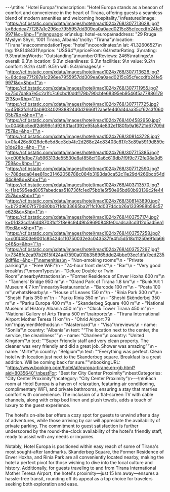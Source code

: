 ---\ntitle: "Hotel Europa"\ndescription: "Hotel Europa stands as a beacon of comfort and convenience in the heart of Tirana, offering guests a seamless blend of modern amenities and welcoming hospitality."\nfeaturedImage: "https://cf.bstatic.com/xdata/images/hotel/max1024x768/307713628.jpg?k=6dcdea77f287a1c296ee7955957dd309ea0a0aed0215c85cfeccdfb24fe59971&o=&hp=1"\nlanguage: en\nslug: hotel-europa\naddress: "29 Rruga Myslym Shyri, 1001 Tirana, Albania"\ncity: "Tirana"\nlocation: "Tirana"\naccommodationType: "hotel"\ncoordinates:\n  lat: 41.32606527\n  lng: 19.81484311\nprice: "US$64"\npriceFrom: 64\nstarRating: 3\nrating: 9.3\nratingWords: "Outstanding"\nnumberOfReviews: 2465\nratings:\n  overall: 9.3\n  location: 9.3\n  cleanliness: 9.3\n  facilities: 9\n  value: 9.2\n  comfort: 9.2\n  staff: 9.5\n  wifi: 9.4\nimages:\n  - "https://cf.bstatic.com/xdata/images/hotel/max1024x768/307713628.jpg?k=6dcdea77f287a1c296ee7955957dd309ea0a0aed0215c85cfeccdfb24fe59971&o=&hp=1"\n  - "https://cf.bstatic.com/xdata/images/hotel/max1024x768/307711955.jpg?k=75d7da8a7e5c2a1fc7c6cbc10ddf179b790cbfe68395eb9546f5a778861792f3&o=&hp=1"\n  - "https://cf.bstatic.com/xdata/images/hotel/max1024x768/307717725.jpg?k=45183fd1cf0ab903402938824d0d2666f12aaefe4d0d4daa35cf62c3f06005b7&o=&hp=1"\n  - "https://cf.bstatic.com/xdata/images/hotel/max1024x768/404582950.jpg?k=0046bc5edf2d699c1d92631acf392e95fa54e832e11801b9a16721d67709d757&o=&hp=1"\n  - "https://cf.bstatic.com/xdata/images/hotel/max1024x768/308143728.jpg?k=0fa426e8028de6e5d8cc3cb4fe2d268e24c83403c817c3c89a5919d859cb1de2&o=&hp=1"\n  - "https://cf.bstatic.com/xdata/images/hotel/max1024x768/307715385.jpg?k=c006fe1be77a596313de55530e6af858cf10a6c619db7f9f9c772fe08a0d5758&o=&hp=1"\n  - "https://cf.bstatic.com/xdata/images/hotel/max1024x768/307712590.jpg?k=788deda84ee81bc31462058788c084b3193da0ca52c11e29d4266bcb54d44c8e&o=&hp=1"\n  - "https://cf.bstatic.com/xdata/images/hotel/max1024x768/403713570.jpg?k=f1ab595ead8057abedcaa518736fc1ed75bb1e5f50e95bd60b93139c2fe44257&o=&hp=1"\n  - "https://cf.bstatic.com/xdata/images/hotel/max1024x768/308143890.jpg?k=b72d9607f570d80bb7f1dd33665ba2f1fc10d037d4cb26a1339988b56c57e628&o=&hp=1"\n  - "https://cf.bstatic.com/xdata/images/hotel/max1024x768/403757174.jpg?k=01d33cd1a6d487031cf2f8e9c9449b59690848fe0cadca3cd312d5ad5ea1f9cd&o=&hp=1"\n  - "https://cf.bstatic.com/xdata/images/hotel/max1024x768/403757258.jpg?k=c0f44803e9001c85424c110750032e3c043537fe4fc5d518c11250e91da66c46&o=&hp=1"\n  - "https://cf.bstatic.com/xdata/images/hotel/max1024x768/403757297.jpg?k=7348fc2ea97b2615f424a47590a010b356965ddd24bbe93ee1dfa7eed2359dff&o=&hp=1"\namenities:\n  - "Non-smoking rooms"\n  - "Private parking"\n  - "Free WiFi"\n  - "24-hour front desk"\n  - "Bar"\n  - "Very good breakfast"\nroomTypes:\n  - "Deluxe Double or Twin Room"\nnearbyAttractions:\n  - "Former Residence of Enver Hoxha 600 m"\n  - "Tanners' Bridge 950 m"\n  - "Grand Park of Tirana 1.8 km"\n  - "Bunk'Art 1 Museum 4.7 km"\nnearbyRestaurants:\n  - "Barcode 100 m"\n  - "Posta 100 m"\nwhatsNearby:\n  - "House of Leaves 150 m"\n  - "Rinia Park 300 m"\n  - "Sheshi Paris 350 m"\n  - "Parku Rinia 350 m"\n  - "Sheshi Skënderbej 350 m"\n  - "Parku Europa 400 m"\n  - "Skanderbeg Square 400 m"\n  - "National Museum of History Albania 450 m"\n  - "Clock Tower Tirana 450 m"\n  - "National Gallery of Arts Tirana 500 m"\nairports:\n  - "Tirana International Airport Mother Teresa 11 km"\n  - "Ohrid Airport 79 km"\npaymentMethods:\n  - "Mastercard"\n  - "Visa"\nreviews:\n  - name: "Sonila"\n    country: "Albania"\n    text: "“The location next to the center, the service, the cleanliness”"\n  - name: "Charleen"\n    country: "United Kingdom"\n    text: "“Super Friendly staff and very clean property. The cleaner was very friendly and did a great job. Shower was amazing”"\n  - name: "Mirte"\n    country: "Belgium"\n    text: "“Everything was perfect. Clean hotel with location just next to the Skanderbeg square. Breakfast is a great addition. Will be coming back for sure.”"\nbookingURL: "https://www.booking.com/hotel/al/europa-tirane.en-gb.html?aid=8035640"\nbestFor: "Best for City Center Proximity"\nbestCategories: "City Center Proximity"\ncategory: "City Center Proximity"\n---\n\nEach room at Hotel Europa is a haven of relaxation, featuring air conditioning, complimentary WiFi, and private bathrooms, ensuring a stay that marries comfort with convenience. The inclusion of a flat-screen TV with cable channels, along with crisp bed linen and plush towels, adds a touch of luxury to the guest experience.

The hotel's on-site bar offers a cozy spot for guests to unwind after a day of adventures, while those arriving by car will appreciate the availability of private parking. The commitment to guest satisfaction is further underscored by the round-the-clock availability of the hotel's friendly staff, ready to assist with any needs or inquiries.

Notably, Hotel Europa is positioned within easy reach of some of Tirana's most sought-after landmarks. Skanderbeg Square, the Former Residence of Enver Hoxha, and Rinia Park are all conveniently located nearby, making the hotel a perfect pivot for those wishing to dive into the local culture and history. Additionally, for guests traveling to and from Tirana International Mother Teresa Airport, the hotel's proximity—just 15 km away—ensures a hassle-free transit, rounding off its appeal as a top choice for travelers seeking both exploration and ease.